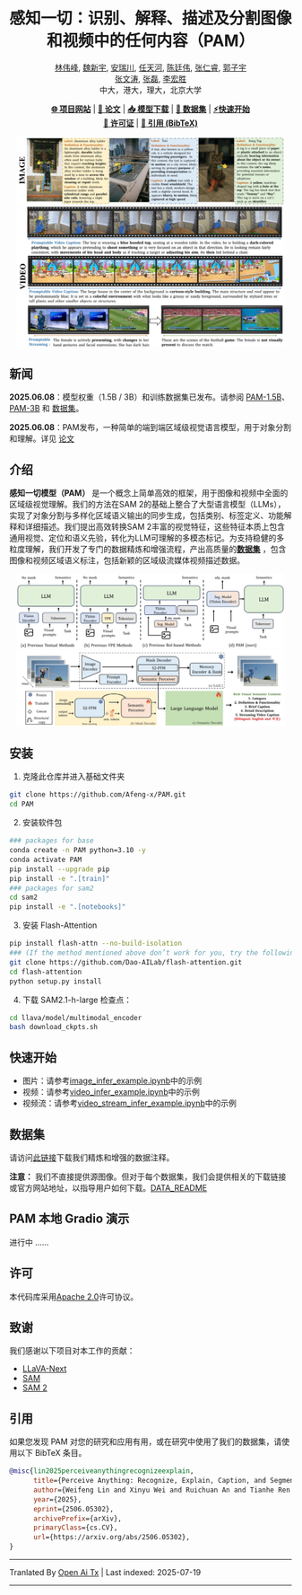 ﻿<div align="center">
<h1>
感知一切：识别、解释、描述及分割图像和视频中的任何内容（PAM）
</h1>

</div>

<div align="center">

[林伟峰](), [魏新宇](), [安瑞川](), [任天河](), [陈廷伟](), [张仁睿](), [郭子宇]() <br>
[张文涛](), [张磊](), [李宏胜]() <br>
中大，港大，理大，北京大学

</div>

<p align="center">
  <a href="https://Perceive-Anything.github.io"><b>🌐 项目网站</b></a> |
  <a href="https://arxiv.org/abs/2506.05302"><b>📕 论文</b></a> |
  <a href="https://huggingface.co/Perceive-Anything/PAM-3B"><b>📥 模型下载</b></a> |
  <a href="https://huggingface.co/datasets/Perceive-Anything/PAM-data"><b>🤗 数据集</b></a> |
  <a href="#quick-start"><b>⚡快速开始</b></a> <br>
  <a href="#license"><b>📜 许可证</b></a> |
  <a href="#citation"><b>📖 引用 (BibTeX)</b></a> <br>
</p>

<p align="center">
    <img src="https://raw.githubusercontent.com/Perceive-Anything/PAM/main/assets/teaser_img.jpg" width="95%"> <br>
    <img src="https://raw.githubusercontent.com/Perceive-Anything/PAM/main/assets/teaser_video.jpg" width="95%"> <br>
</p>

## 新闻

<!-- **2025.06.20**: 发布Gradio演示 ([在线演示]() 和 [本地](#gradio-demo)) -->

<!-- **2025.06.05**: 评估代码，请参阅 [此链接](). -->

**2025.06.08**：模型权重（1.5B / 3B）和训练数据集已发布。请参阅 [PAM-1.5B](https://huggingface.co/Perceive-Anything/PAM-1.5B)、[PAM-3B](https://huggingface.co/Perceive-Anything/PAM-3B) 和 [数据集](https://huggingface.co/datasets/Perceive-Anything/PAM-data)。

**2025.06.08**：PAM发布，一种简单的端到端区域级视觉语言模型，用于对象分割和理解。详见 [论文](https://arxiv.org/abs/2506.05302)


## 介绍

**感知一切模型（PAM）** 是一个概念上简单高效的框架，用于图像和视频中全面的区域级视觉理解。我们的方法在SAM 2的基础上整合了大型语言模型（LLMs），实现了对象分割与多样化区域语义输出的同步生成，包括类别、标签定义、功能解释和详细描述。我们提出高效转换SAM 2丰富的视觉特征，这些特征本质上包含通用视觉、定位和语义先验，转化为LLM可理解的多模态标记。为支持稳健的多粒度理解，我们开发了专门的数据精炼和增强流程，产出高质量的[**数据集**](https://huggingface.co/datasets/Perceive-Anything/PAM-data) ，包含图像和视频区域语义标注，包括新颖的区域级流媒体视频描述数据。


<p align="center">
    <img src="https://raw.githubusercontent.com/Perceive-Anything/PAM/main/assets/PAM_comp.jpg" width="95%"> <br>
    <img src="https://raw.githubusercontent.com/Perceive-Anything/PAM/main/assets/PAM_arch.jpg" width="95%"> <br>
</p>

## 安装

1. 克隆此仓库并进入基础文件夹


```bash
git clone https://github.com/Afeng-x/PAM.git
cd PAM
```


2. 安装软件包

```bash
### packages for base
conda create -n PAM python=3.10 -y
conda activate PAM
pip install --upgrade pip
pip install -e ".[train]"
### packages for sam2
cd sam2
pip install -e ".[notebooks]"
```
3. 安装 Flash-Attention

```bash
pip install flash-attn --no-build-isolation
### (If the method mentioned above don’t work for you, try the following one)
git clone https://github.com/Dao-AILab/flash-attention.git
cd flash-attention
python setup.py install
```
4. 下载 SAM2.1-h-large 检查点：

```bash
cd llava/model/multimodal_encoder
bash download_ckpts.sh
```
## 快速开始

- 图片：请参考[image_infer_example.ipynb](https://raw.githubusercontent.com/Perceive-Anything/PAM/main/./notebooks/image_infer_example.ipynb)中的示例
- 视频：请参考[video_infer_example.ipynb](https://raw.githubusercontent.com/Perceive-Anything/PAM/main/./notebooks/video_infer_example.ipynb)中的示例
- 视频流：请参考[video_stream_infer_example.ipynb](https://raw.githubusercontent.com/Perceive-Anything/PAM/main/./notebooks/video_stream_infer_example.ipynb)中的示例

## 数据集

请访问[此链接](https://huggingface.co/datasets/Perceive-Anything/PAM-data)下载我们精炼和增强的数据注释。

**注意：** 我们不直接提供源图像。但对于每个数据集，我们会提供相关的下载链接或官方网站地址，以指导用户如何下载。[DATA_README](https://raw.githubusercontent.com/Perceive-Anything/PAM/main/data/README.md)

<!-- ## 训练 PAM

您可以在自定义的图像、视频或两者混合数据集上训练或微调 PAM。请查看训练[README](https://raw.githubusercontent.com/Perceive-Anything/PAM/main/training/README.md)了解如何开始。 -->

## PAM 本地 Gradio 演示
进行中 ......

<!-- ### 简单的图片 Gradio 演示

[`pam_image.py`](https://raw.githubusercontent.com/Perceive-Anything/PAM/main/pam_image.py) - 用于在图像上绘制掩码并获取语义的交互式 Gradio 网络界面。**该演示已在 `gradio` 5.5.0 版本测试。**

### 简单的视频 Gradio 演示

[`pam_video.py`](https://raw.githubusercontent.com/Perceive-Anything/PAM/main/pam_video.py) - 用于在视频上绘制掩码并获取语义的交互式 Gradio 网络界面。**该演示已在 `gradio` 5.5.0 版本测试。** -->

## 许可

本代码库采用[Apache 2.0](./LICENSE)许可协议。

## 致谢
我们感谢以下项目对本工作的贡献：

- [LLaVA-Next](https://github.com/LLaVA-VL/LLaVA-NeXT)
- [SAM](https://github.com/facebookresearch/segment-anything)
- [SAM 2](https://github.com/facebookresearch/sam2)

## 引用

如果您发现 PAM 对您的研究和应用有用，或在研究中使用了我们的数据集，请使用以下 BibTeX 条目。

```bibtex
@misc{lin2025perceiveanythingrecognizeexplain,
      title={Perceive Anything: Recognize, Explain, Caption, and Segment Anything in Images and Videos}, 
      author={Weifeng Lin and Xinyu Wei and Ruichuan An and Tianhe Ren and Tingwei Chen and Renrui Zhang and Ziyu Guo and Wentao Zhang and Lei Zhang and Hongsheng Li},
      year={2025},
      eprint={2506.05302},
      archivePrefix={arXiv},
      primaryClass={cs.CV},
      url={https://arxiv.org/abs/2506.05302}, 
}
```




---


Tranlated By [Open Ai Tx](https://github.com/OpenAiTx/OpenAiTx) | Last indexed: 2025-07-19


---